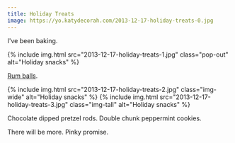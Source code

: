 ```yaml
---
title: Holiday Treats
image: https://yo.katydecorah.com/2013-12-17-holiday-treats-0.jpg
---
```


I've been baking.

<div class="photos">
{% include img.html src="2013-12-17-holiday-treats-1.jpg" class="pop-out" alt="Holiday snacks" %}
</div>

[Rum balls](http://www.marthastewart.com/351250/rum-balls).

<div class="photos">
{% include img.html src="2013-12-17-holiday-treats-2.jpg" class="img-wide" alt="Holiday snacks" %} {% include img.html src="2013-12-17-holiday-treats-3.jpg" class="img-tall" alt="Holiday snacks" %}
</div>

Chocolate dipped pretzel rods. Double chunk peppermint cookies.

There will be more. Pinky promise.
